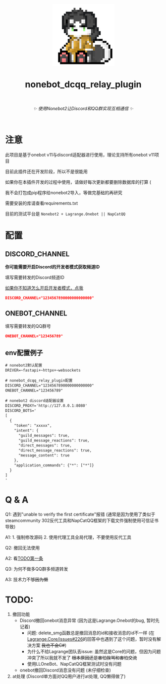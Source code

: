 <p align="center">
  <img src="https://raw.githubusercontent.com/PawTeamClub/.github/main/paw_temporary_icons.png" width="200" height="200">
</p>

<div align="center">
  
# nonebot_dcqq_relay_plugin

<br />

_✨ 使用Nonebot2让Discord和QQ群实现互相通信 ✨_

<br />

</div>

# 注意

此项目是基于onebot v11与discord适配器进行使用，理论支持所有onebot v11项目

目前此插件还在开发阶段，所以不是很能用

如果你在本插件开发的过程中使用，请做好每次更新都要删除数据库的打算 (

我不会打包成pip程序给nonebot2导入，等做完基础的再研究

需要安装的库请查看requirements.txt

目前的测试平台是 `Nonebot2 + Lagrange.Onebot || NapCatQQ`

# 配置

## DISCORD_CHANNEL

**你可能需要开启Discord的开发者模式获取频道ID**

填写需要转发的Discord频道ID

[如果你不知道怎么开启开发者模式，点我](https://beebom.com/how-enable-disable-developer-mode-discord/#:~:text=Turn%20on%20Discord%20Developer%20Mode%20%28Android%2C%20iOS%29%201,access%20the%20IDs%20of%20channels%20and%20messages.%20)

```json
DISCORD_CHANNEL="1234567890000000000000"
```

## ONEBOT_CHANNEL

填写需要转发的QQ群号

```json
ONEBOT_CHANNEL="123456789"
```

## env配置例子

```
# nonebot2默认配置
DRIVER=~fastapi+~httpx+~websockets

# nonebot_dcqq_relay_plugin配置
DISCORD_CHANNEL="1234567890000000000000"
ONEBOT_CHANNEL="123456789"

# nonebot2 discord适配器设置
DISCORD_PROXY='http://127.0.0.1:8080'
DISCORD_BOTS='
[
  {
    "token": "xxxxx",
    "intent": {
      "guild_messages": true,
      "guild_message_reactions": true,
      "direct_messages": true,
      "direct_message_reactions": true,
      "message_content": true
    },
    "application_commands": {"*": ["*"]}
  }
]
'
```

# Q & A

Q1: 遇到"unable to verify the first certificate"报错 (通常是因为使用了类似于steamcommunity 302反代工具和NapCatQQ框架的下载文件强制使用可信证书导致)

A1: 1. 强制修改源码 2. 使用代理工具全局代理，不要使用反代工具

Q2: 撤回无法使用

A2: 看[TODO第一条](#todo)

Q3: 为何不做多QQ群多频道转发

A3: 技术力不够~~因为懒~~

# TODO:

1. 撤回功能
    - Discord撤回onebot消息异常 (因为这是Lagrange.Onebot的bug, 暂时先记着)
        - 问题: delete_smg函数总是撤回消息的id和接收消息的id不一样  (在[Lagrange.Core/issues#226](https://github.com/LagrangeDev/Lagrange.Core/issues/226#issuecomment-2009693106)的回答中也遇到了这个问题，暂时没有解决方案 ~~我也不会C#~~)
        - 为什么不给Lagrange团队丢issue: 虽然这是Core的问题，但因为问题冲突了所以我就不发了 ~~根本原因还是害怕挨骂和害怕交流~~
        - 使用LLOneBot、NapCatQQ框架测试时没有问题
    - onebot撤回Discord消息没有问题 (未仔细检查)
2. at处理 (Discord单方面对QQ用户进行at处理, QQ懒得做了)
